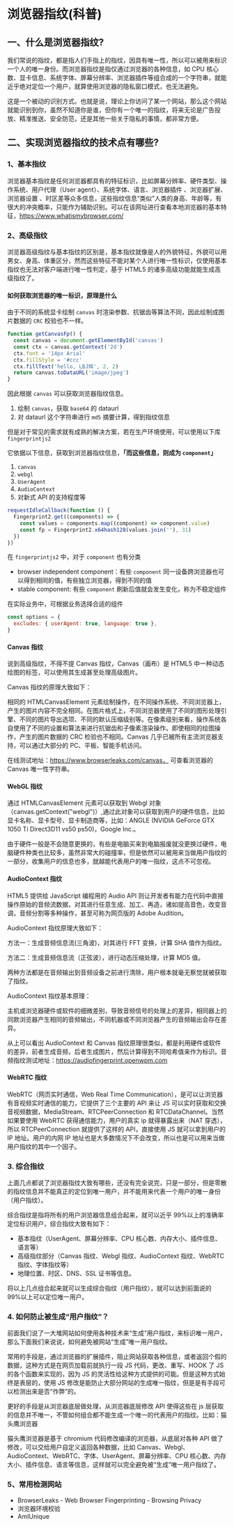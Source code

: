 # 浏览器指纹(科普)

## 一、什么是浏览器指纹?

我们常说的指纹，都是指人们手指上的指纹，因具有唯一性，所以可以被用来标识一个人的唯一身份。而浏览器指纹是指仅通过浏览器的各种信息，如 CPU 核心数、显卡信息、系统字体、屏幕分辨率、浏览器插件等组合成的一个字符串，就能近乎绝对定位一个用户，就算使用浏览器的隐私窗口模式，也无法避免。

这是一个被动的识别方式。也就是说，理论上你访问了某一个网站，那么这个网站就能识别到你，虽然不知道你是谁，但你有一个唯一的指纹，将来无论是广告投放、精准推送、安全防范，还是其他一些关于隐私的事情，都非常方便。

## 二、实现浏览器指纹的技术点有哪些?

### 1、基本指纹

浏览器基本指纹是任何浏览器都具有的特征标识，比如屏幕分辨率、硬件类型、操作系统、用户代理（User agent）、系统字体、语言、浏览器插件 、浏览器扩展、浏览器设置 、时区差等众多信息，这些指纹信息“类似”人类的身高、年龄等，有很大的冲突概率，只能作为辅助识别。可以在该网址进行查看本地浏览器的基本特征，https://www.whatismybrowser.com/

### 2、高级指纹

浏览器高级指纹与基本指纹的区别是，基本指纹就像是人的外貌特征，外貌可以用男女、身高、体重区分，然而这些特征不能对某个人进行唯一性标识，仅使用基本指纹也无法对客户端进行唯一性判定，基于 HTML5 的诸多高级功能就能生成高级指纹了。

#### 如何获取浏览器的唯一标识，原理是什么

由于不同的系统显卡绘制 `canvas` 时渲染参数、抗锯齿等算法不同，因此绘制成图片数据的 `CRC` 校验也不一样。

```javascript
function getCanvasFp() {
  const canvas = document.getElementById('canvas')
  const ctx = canvas.getContext('2d')
  ctx.font = '14px Arial'
  ctx.fillStyle = '#ccc'
  ctx.fillText('hello, LBJ辉', 2, 2)
  return canvas.toDataURL('image/jpeg')
}
```

因此根据 `canvas` 可以获取浏览器指纹信息。

1. 绘制 `canvas`，获取 `base64` 的 dataurl
2. 对 dataurl 这个字符串进行 `md5` 摘要计算，得到指纹信息

但是对于常见的需求就有成熟的解决方案，若在生产环境使用，可以使用以下库 `fingerprintjs2`

它依据以下信息，获取到浏览器指纹信息，**「而这些信息，则成为 `component`」**

1. `canvas`
2. `webgl`
3. `UserAgent`
4. `AudioContext`
5. 对新式 API 的支持程度等

```javascript
requestIdleCallback(function () {
  Fingerprint2.get((components) => {
    const values = components.map((component) => component.value)
    const fp = Fingerprint2.x64hash128(values.join(''), 31)
  })
})
```

在 `fingerprintjs2` 中，对于 `component` 也有分类

- browser independent component：有些 `component` 同一设备跨浏览器也可以得到相同的值，有些独立浏览器，得到不同的值
- stable component: 有些 `component` 刷新后值就会发生变化，称为不稳定组件

在实际业务中，可根据业务选择合适的组件

```javascript
const options = {
  excludes: { userAgent: true, language: true },
}
```

#### Canvas 指纹

说到高级指纹，不得不提 Canvas 指纹，Canvas（画布）是 HTML5 中一种动态绘图的标签，可以使用其生成甚至处理高级图片。

Canvas 指纹的原理大致如下：

相同的 HTMLCanvasElement 元素绘制操作，在不同操作系统、不同浏览器上，产生的图片内容不完全相同。在图片格式上，不同浏览器使用了不同的图形处理引擎、不同的图片导出选项、不同的默认压缩级别等。在像素级别来看，操作系统各自使用了不同的设置和算法来进行抗锯齿和子像素渲染操作。即使相同的绘图操作，产生的图片数据的 CRC 检验也不相同。Canvas 几乎已被所有主流浏览器支持，可以通过大部分的 PC、平板、智能手机访问。

在线测试地址：https://www.browserleaks.com/canvas， 可查看浏览器的 Canvas 唯一性字符串。

#### WebGL 指纹

通过 HTMLCanvasElement 元素可以获取到 Webgl 对象（canvas.getContext("webgl")）,通过此对象可以获取到用户的硬件信息，比如显卡名称、显卡型号、显卡制造商等，比如：ANGLE (NVIDIA GeForce GTX 1050 Ti Direct3D11 vs50 ps50)，Google Inc.。

由于硬件一般是不会随意更换的，有些是电脑买来到电脑报废就没更换过硬件，电脑硬件种类也比较多，虽然非常大的碰撞率，但是依然可以被用来当做用户指纹的一部分，收集用户的信息也多，就越能代表用户的唯一指纹，这点不可忽视。

#### AudioContext 指纹

HTML5 提供给 JavaScript 编程用的 Audio API 则让开发者有能力在代码中直接操作原始的音频流数据，对其进行任意生成、加工、再造，诸如提高音色，改变音调，音频分割等多种操作，甚至可称为网页版的 Adobe Audition。

AudioContext 指纹原理大致如下：

方法一：生成音频信息流(三角波)，对其进行 FFT 变换，计算 SHA 值作为指纹。

方法二：生成音频信息流（正弦波），进行动态压缩处理，计算 MD5 值。

两种方法都是在音频输出到音频设备之前进行清除，用户根本就毫无察觉就被获取了指纹。

AudioContext 指纹基本原理：

主机或浏览器硬件或软件的细微差别，导致音频信号的处理上的差异，相同器上的同款浏览器产生相同的音频输出，不同机器或不同浏览器产生的音频输出会存在差异。

从上可以看出 AudioContext 和 Canvas 指纹原理很类似，都是利用硬件或软件的差异，前者生成音频，后者生成图片，然后计算得到不同哈希值来作为标识。音频指纹测试地址：https://audiofingerprint.openwpm.com

#### WebRTC 指纹

WebRTC（网页实时通信，Web Real Time Communication），是可以让浏览器有音视频实时通信的能力，它提供了三个主要的 API 来让 JS 可以实时获取和交换音视频数据，MediaStream、RTCPeerConnection 和 RTCDataChannel。当然如果要使用 WebRTC 获得通信能力，用户的真实 ip 就得暴露出来（NAT 穿透），所以 RTCPeerConnection 就提供了这样的 API，直接使用 JS 就可以拿到用户的 IP 地址。用户的内网 IP 地址也是大多数情况下不会改变，所以也是可以用来当做用户指纹的其中一个因子。

### 3. 综合指纹

上面几点都说了浏览器指纹大致有哪些，还没有完全说完，只是一部分，但是零散的指纹信息并不能真正的定位到唯一用户，并不能用来代表一个用户的唯一身份（用户指纹）。

综合指纹是指将所有的用户浏览器信息组合起来，就可以近乎 99%以上的准确率定位标识用户，综合指纹大致有如下：

- 基本指纹（UserAgent、屏幕分辨率、CPU 核心数、内存大小、插件信息、语言等）
- 高级指纹部分（Canvas 指纹、Webgl 指纹、AudioContext 指纹、WebRTC 指纹、字体指纹等）
- 地理位置、时区、DNS、SSL 证书等信息。

将以上几点组合起来就可以生成综合指纹（用户指纹），就可以达到前面说的 99%以上可以定位唯一用户。

### 4. 如何防止被生成“用户指纹”？

前面我们说了一大堆网站如何使用各种技术来“生成”用户指纹，来标识唯一用户，那么下面我们来说说，如何避免被网站“生成”唯一用户指纹。

常用的手段是，通过浏览器的扩展插件，阻止网站获取各种信息，或者返回个假的数据，这种方式是在网页加载前就执行一段 JS 代码，更改、重写、HOOK 了 JS 的各个函数来实现的，因为 JS 的灵活性给这种方式提供的可能。但是这种方式始终是表层的，使用 JS 修改是能防止大部分网站的生成唯一指纹，但是是有手段可以检测出来是否“作弊”的。

更好的手段是从浏览器底层做处理，从浏览器底层修改 API 使得这些在 js 层获取的信息并不唯一，不管如何组合都不能生成一个唯一的代表用户的指纹。比如：猫头鹰浏览器

猫头鹰浏览器是基于 chromium 代码修改编译的浏览器，从底层对各种 API 做了修改，可以交给用户自定义返回各种数据，比如 Canvas、Webgl、AudioContext、WebRTC、字体、UserAgent、屏幕分辨率、CPU 核心数、内存大小、插件信息、语言等信息，这样就可以完全避免被“生成”唯一用户指纹了。

### 5、常用检测网站

- BrowserLeaks - Web Browser Fingerprinting - Browsing Privacy
- 浏览器环境校验
- AmIUnique
